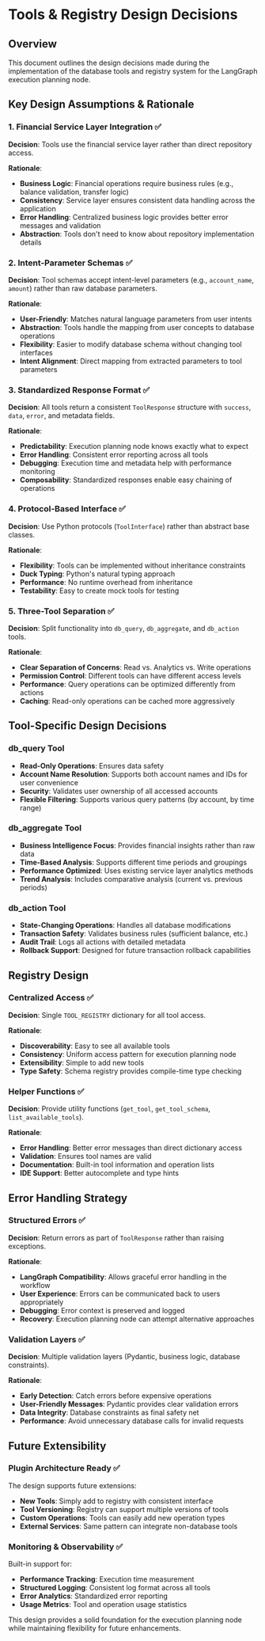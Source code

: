 # Tools & Registry Design Decisions

## Overview
This document outlines the design decisions made during the implementation of the database tools and registry system for the LangGraph execution planning node.

## Key Design Assumptions & Rationale

### 1. Financial Service Layer Integration ✅
**Decision**: Tools use the financial service layer rather than direct repository access.

**Rationale**:
- **Business Logic**: Financial operations require business rules (e.g., balance validation, transfer logic)
- **Consistency**: Service layer ensures consistent data handling across the application
- **Error Handling**: Centralized business logic provides better error messages and validation
- **Abstraction**: Tools don't need to know about repository implementation details

### 2. Intent-Parameter Schemas ✅
**Decision**: Tool schemas accept intent-level parameters (e.g., `account_name`, `amount`) rather than raw database parameters.

**Rationale**:
- **User-Friendly**: Matches natural language parameters from user intents
- **Abstraction**: Tools handle the mapping from user concepts to database operations
- **Flexibility**: Easier to modify database schema without changing tool interfaces
- **Intent Alignment**: Direct mapping from extracted parameters to tool parameters

### 3. Standardized Response Format ✅
**Decision**: All tools return a consistent `ToolResponse` structure with `success`, `data`, `error`, and metadata fields.

**Rationale**:
- **Predictability**: Execution planning node knows exactly what to expect
- **Error Handling**: Consistent error reporting across all tools
- **Debugging**: Execution time and metadata help with performance monitoring
- **Composability**: Standardized responses enable easy chaining of operations

### 4. Protocol-Based Interface ✅
**Decision**: Use Python protocols (`ToolInterface`) rather than abstract base classes.

**Rationale**:
- **Flexibility**: Tools can be implemented without inheritance constraints
- **Duck Typing**: Python's natural typing approach
- **Performance**: No runtime overhead from inheritance
- **Testability**: Easy to create mock tools for testing

### 5. Three-Tool Separation ✅
**Decision**: Split functionality into `db_query`, `db_aggregate`, and `db_action` tools.

**Rationale**:
- **Clear Separation of Concerns**: Read vs. Analytics vs. Write operations
- **Permission Control**: Different tools can have different access levels
- **Performance**: Query operations can be optimized differently from actions
- **Caching**: Read-only operations can be cached more aggressively

## Tool-Specific Design Decisions

### db_query Tool
- **Read-Only Operations**: Ensures data safety
- **Account Name Resolution**: Supports both account names and IDs for user convenience
- **Security**: Validates user ownership of all accessed accounts
- **Flexible Filtering**: Supports various query patterns (by account, by time range)

### db_aggregate Tool
- **Business Intelligence Focus**: Provides financial insights rather than raw data
- **Time-Based Analysis**: Supports different time periods and groupings
- **Performance Optimized**: Uses existing service layer analytics methods
- **Trend Analysis**: Includes comparative analysis (current vs. previous periods)

### db_action Tool
- **State-Changing Operations**: Handles all database modifications
- **Transaction Safety**: Validates business rules (sufficient balance, etc.)
- **Audit Trail**: Logs all actions with detailed metadata
- **Rollback Support**: Designed for future transaction rollback capabilities

## Registry Design

### Centralized Access ✅
**Decision**: Single `TOOL_REGISTRY` dictionary for all tool access.

**Rationale**:
- **Discoverability**: Easy to see all available tools
- **Consistency**: Uniform access pattern for execution planning node
- **Extensibility**: Simple to add new tools
- **Type Safety**: Schema registry provides compile-time type checking

### Helper Functions ✅
**Decision**: Provide utility functions (`get_tool`, `get_tool_schema`, `list_available_tools`).

**Rationale**:
- **Error Handling**: Better error messages than direct dictionary access
- **Validation**: Ensures tool names are valid
- **Documentation**: Built-in tool information and operation lists
- **IDE Support**: Better autocomplete and type hints

## Error Handling Strategy

### Structured Errors ✅
**Decision**: Return errors as part of `ToolResponse` rather than raising exceptions.

**Rationale**:
- **LangGraph Compatibility**: Allows graceful error handling in the workflow
- **User Experience**: Errors can be communicated back to users appropriately
- **Debugging**: Error context is preserved and logged
- **Recovery**: Execution planning node can attempt alternative approaches

### Validation Layers ✅
**Decision**: Multiple validation layers (Pydantic, business logic, database constraints).

**Rationale**:
- **Early Detection**: Catch errors before expensive operations
- **User-Friendly Messages**: Pydantic provides clear validation errors
- **Data Integrity**: Database constraints as final safety net
- **Performance**: Avoid unnecessary database calls for invalid requests

## Future Extensibility

### Plugin Architecture Ready ✅
The design supports future extensions:
- **New Tools**: Simply add to registry with consistent interface
- **Tool Versioning**: Registry can support multiple versions of tools
- **Custom Operations**: Tools can easily add new operation types
- **External Services**: Same pattern can integrate non-database tools

### Monitoring & Observability ✅
Built-in support for:
- **Performance Tracking**: Execution time measurement
- **Structured Logging**: Consistent log format across all tools
- **Error Analytics**: Standardized error reporting
- **Usage Metrics**: Tool and operation usage statistics

This design provides a solid foundation for the execution planning node while maintaining flexibility for future enhancements. 